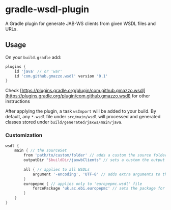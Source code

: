 # gradle-wsdl-plugin
A Gradle plugin for generate JAB-WS clients from given WSDL files and URLs.

## Usage
On your `build.gradle` add:
```groovy
plugins {
    id 'java' // or 'war'
    id 'com.github.gmazzo.wsdl' version '0.1'
}
```
Check [https://plugins.gradle.org/plugin/com.github.gmazzo.wsdl](https://plugins.gradle.org/plugin/com.github.gmazzo.wsdl) for other instructions

After applying the plugin, a task `wsImport` will be added to your build.
By default, any `*.wsdl` file under `src/main/wsdl` will processed and generated classes stored under `build/generated/jaxws/main/java`.

### Customization
```groovy
wsdl {
    main { // the sourceSet
        from 'path/to/custom/folder' // adds a custom the source folder
        outputDir "$buildDir/jaxwbClients" // sets a custom the output folder
    
        all { // applies to all WSDLs
            argument '-encoding', 'UTF-8' // adds extra arguments to the 'wsImport' command
        }
        europepmc { // applies only to 'europepmc.wsdl' file
            forcePackage 'uk.ac.ebi.europepmc' // sets the package for the generated client
        }
    }
}
```
